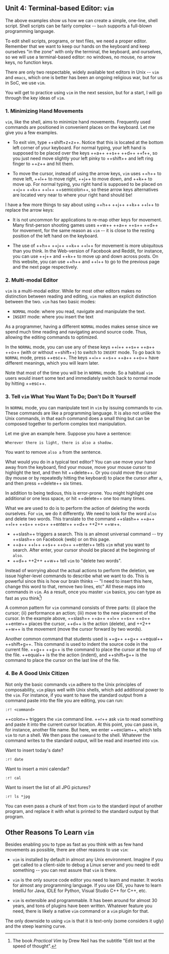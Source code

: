 ## Unit 4: Terminal-based Editor: `vim`

The above examples show us how we can create a simple, one-line, shell script.
Shell scripts can be fairly complex -- `bash` supports a full-blown programming
language.

To edit shell scripts, programs, or text files, we need a proper editor.
Remember that we want to keep our hands on the keyboard and keep ourselves "in
the zone" with only the terminal, the keyboard, and ourselves, so we will use a
terminal-based editor: no windows, no mouse, no arrow keys, no function keys.

There are only two respectable, widely available text editors in Unix -- `vim`
and `emacs`, which one is better has been an ongoing religious war, but for us
in SoC, we use `vim`.

You will get to practice using `vim` in the next session, but for a start, I
will go through the key ideas of `vim`.

### 1. Minimizing Hand Movements

`vim`, like the shell, aims to minimize hand movements. Frequently used commands
are positioned in convenient places on the keyboard. Let me give you a few
examples.

- To exit vim, type ++shift+z+z++. Notice that this is located at the bottom
  left corner of your keyboard. For normal typing, your left hand is supposed to
  be placed over the keys ++a++ ++s++ ++d++ ++f++, so you just need move
  slightly your left pinky to ++shift++ and left ring finger to ++z++ and hit
  them.

- To move the cursor, instead of using the arrow keys, `vim` uses ++h++ to move
  left, ++l++ to move right, ++j++ to move down, and ++k++ to move up. For
  normal typing, you right hand is supposed to be placed on ++j++ ++k++ ++l++
  ++semicolon++, so these arrow keys alternatives are located very near to where
  your right hand should be!

I have a few more things to say about using ++h++ ++j++ ++k++ ++l++ to replace
the arrow keys:

- It is not uncommon for applications to re-map other keys for movement. Many
  first-person shooting games uses ++w++ ++a++ ++s++ ++d++ for movement, for the
  same reason as `vim` -- it is close to the resting position of the left hand
  on the keyboard.

- The use of ++h++ ++j++ ++k++ ++l++ for movement is more ubiquitous than you
  think. In the Web-version of Facebook and Reddit, for instance, you can use
  ++j++ and ++k++ to move up and down across posts. On this website, you can use
  ++h++ and ++l++ to go to the previous page and the next page respectively.

### 2. Multi-modal Editor

`vim` is a multi-modal editor. While for most other editors makes no distinction
between reading and editing, `vim` makes an explicit distinction between the
two. `vim` has two basic modes:

- `NORMAL` mode: where you read, navigate and manipulate the text.
- `INSERT` mode: where you insert the text

As a programmer, having a different `NORMAL` modes makes sense since we spend
much time reading and navigating around source code. Thus, allowing the editing
commands to optimized.

In the `NORMAL` mode, you can use any of these keys ++i++ ++s++ ++a++ ++o++
(with or without ++shift++) to switch to `INSERT` mode. To go back to `NORMAL`
mode, press ++esc++. The keys ++i++ ++s++ ++a++ ++o++ have different meanings,
which you will learn later.

Note that most of the time you will be in `NORMAL` mode. So a habitual `vim`
users would insert some text and immediately switch back to normal mode by
hitting ++esc++.

### 3. Tell `vim` What You Want To Do; Don't Do It Yourself

In `NORMAL` mode, you can manipulate text in `vim` by issuing commands to `vim`.
These commands are like a programming language. It is also not unlike the Unix
commands, in that each command does a small thing but can be composed together
to perform complex text manipulation.

Let me give an example here. Suppose you have a sentence:

```
Wherever there is light, there is also a shadow.
```

You want to remove `also a` from the sentence.

What would you do in a typical text editor? You can use move your hand away from
the keyboard, find your mouse, move your mouse cursor to highlight the text, and
then hit ++delete++. Or you could move the cursor (by mouse or by repeatedly
hitting the keyboard) to place the cursor after `a`, and then press ++delete++
six times.

In addition to being tedious, this is error-prone. You might highlight one
additional or one less space, or hit ++delete++ one too many times.

What we are used to do is to perform the action of deleting the words ourselves.
For `vim`, we do it differently. We need to look for the word `also` and delete
two words. This translate to the command ++slash++ ++a++ ++l++ ++s++ ++o++
++enter++ ++d++ ++2++ ++w++.

- ++slash++ triggers a search. This is an almost universal command -- try
  ++slash++ on Facebook (web) or on this page.
- ++a++ ++l++ ++s++ ++o++ ++enter++ tells `vim` what you want to search. After
  enter, your cursor should be placed at the beginning of `also`.
- ++d++ ++2++ ++w++ tell `vim` to "delete two words".

Instead of worrying about the actual actions to perform the deletion, we issue
higher-level commands to describe what we want to do. This is powerful since
this is how our brain thinks -- "I need to insert this here, change this word to
that, remove two lines, etc" All these maps into commands in `vim`. As a result,
once you master `vim` basics, you can type as fast as you think[^3]!

A common pattern for `vim` command consists of three parts: (i) place the
cursor; (ii) performance an action; (iii) move to the new placement of the
cursor. In the example above, ++slash++ ++a++ ++l++ ++s++ ++o++ ++enter++ places
the cursor, ++d++ is the action (delete), and ++2++ ++w++ is the movement (move
the cursor forward by two words).

Another common command that students used is ++g++ ++g++ ++equal++ ++shift+g++.
This command is used to indent the source code in the current file. ++g++ ++g++
is the command to place the cursor at the top of the file. ++equal++ is the the
action (indent), and ++shift+g++ is the command to place the cursor on the last
line of the file.

### 4. Be A Good Unix Citizen

Not only the basic commands `vim` adhere to the Unix principles of
composability, `vim` plays well with Unix shells, which add additional power to
the `vim`. For instance, if you want to have the standard output from a command
paste into the file you are editing, you can run:

```
:r! <command>
```

++colon++ triggers the `vim` command line. ++r++ ask `vim` to read something and
paste it into the current cursor location. At this point, you can pass in, for
instance, another file name. But here, we enter ++exclam++, which tells `vim` to
run a shell. We then pass the `command` to the shell. Whatever the command
writes to the standard output, will be read and inserted into `vim`.

Want to insert today's date?

```
:r! date
```

Want to insert a mini calendar?

```
:r! cal
```

Want to insert the list of all JPG pictures?

```
:r! ls *jpg
```

You can even pass a chunk of text from `vim` to the standard input of another
program, and replace it with what is printed to the standard output by that
program.

## Other Reasons To Learn `vim`

Besides enabling you to type as fast as you think with as few hand movements as
possible, there are other reasons to use `vim`:

- `vim` is installed by default in almost any Unix environment. Imagine if you
  get called to a client-side to debug a Linux server and you need to edit
  something -- you can rest assure that `vim` is there.

- `vim` is the only source code editor you need to learn and master. It works
  for almost any programming language. If you use IDE, you have to learn
  IntelliJ for Java, IDLE for Python, Visual Studio C++ for C++, etc.

- `vim` is extensible and programmable. It has been around for almost 30 years,
  and tons of plugins have been written. Whatever feature you need, there is
  likely a native `vim` command or a `vim` plugin for that.

The only downside to using `vim` is that it is text-only (some considers it
ugly) and the steep learning curve.

[^3]:
    The book _Practical Vim_ by Drew Neil has the subtitle "Edit text at the
    speed of thought".
